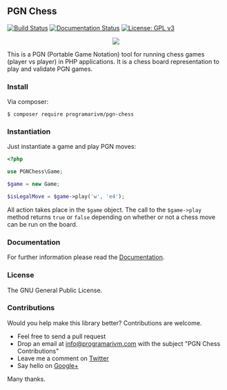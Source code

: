 ## PGN Chess

[![Build Status](https://travis-ci.org/programarivm/pgn-chess.svg?branch=master)](https://travis-ci.org/programarivm/pgn-chess)
[![Documentation Status](https://readthedocs.org/projects/pgn-chess/badge/?version=latest)](https://pgn-chess.readthedocs.io/en/latest/?badge=latest)
[![License: GPL v3](https://img.shields.io/badge/License-GPL%20v3-blue.svg)](https://www.gnu.org/licenses/gpl-3.0)

<p align="center">
	<img src="https://github.com/programarivm/pgn-chess/blob/master/resources/chess-move.jpg" />
</p>

This is a PGN (Portable Game Notation) tool for running chess games (player vs player) in PHP applications. It is a chess board representation to play and validate PGN games.

### Install

Via composer:

    $ composer require programarivm/pgn-chess

### Instantiation

Just instantiate a game and play PGN moves:

```php
<?php

use PGNChess\Game;

$game = new Game;

$isLegalMove = $game->play('w', 'e4');
```
All action takes place in the `$game` object. The call to the `$game->play` method returns `true` or `false` depending on whether or not a chess move can be run on the board.

### Documentation

For further information please read the [Documentation](https://pgn-chess.readthedocs.io/en/latest/).

### License

The GNU General Public License.

### Contributions

Would you help make this library better? Contributions are welcome.

- Feel free to send a pull request
- Drop an email at info@programarivm.com with the subject "PGN Chess Contributions"
- Leave me a comment on [Twitter](https://twitter.com/programarivm)
- Say hello on [Google+](https://plus.google.com/+Programarivm)

Many thanks.
